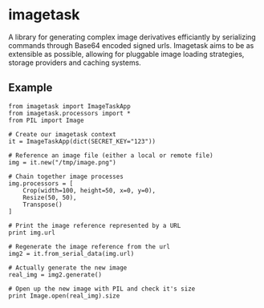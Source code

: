 # imagetask
A library for generating complex image derivatives efficiantly by serializing commands through Base64 encoded signed urls. Imagetask aims to be as extensible as possible, allowing for pluggable image loading strategies, storage providers and caching systems. 

## Example

    from imagetask import ImageTaskApp
    from imagetask.processors import *
    from PIL import Image

    # Create our imagetask context
    it = ImageTaskApp(dict(SECRET_KEY="123"))

    # Reference an image file (either a local or remote file)
    img = it.new("/tmp/image.png")

    # Chain together image processes
    img.processors = [
        Crop(width=100, height=50, x=0, y=0),
        Resize(50, 50),
        Transpose()
    ]

    # Print the image reference represented by a URL
    print img.url

    # Regenerate the image reference from the url
    img2 = it.from_serial_data(img.url)

    # Actually generate the new image
    real_img = img2.generate()

    # Open up the new image with PIL and check it's size
    print Image.open(real_img).size
